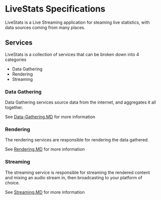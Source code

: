 # LiveStats Specifications

LiveStats is a Live Streaming application for steaming live statistics, with data sources coming from many places.

## Services

LiveStats is a collection of services that can be broken down into 4 categories

* Data Gathering
* Rendering
* Streaming

### Data Gathering
 
Data Gathering services source data from the internet, and aggregates it all together.

See [Data-Gathering.MD](Data-Gathering.MD) for more information

### Rendering

The rendering services are responsible for rendering the data gathered.

See [Rendering.MD](Rendering.MD) for more information

### Streaming

The streaming service is responsible for streaming the rendered content and mixing an audio stream in, then broadcasting to your platform of choice.

See [Streaming.MD](Streaming.MD) for more information
